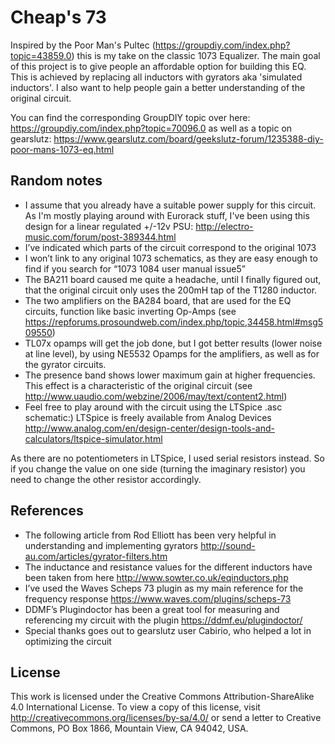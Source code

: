 # Cheap's 73

Inspired by the Poor Man's Pultec (https://groupdiy.com/index.php?topic=43859.0) this is my take on the classic 1073 Equalizer.
The main goal of this project is to give people an affordable option for building this EQ. This is achieved by replacing all inductors with gyrators aka 'simulated inductors'.
I also want to help people gain a better understanding of the original circuit.

You can find the corresponding GroupDIY topic over here: https://groupdiy.com/index.php?topic=70096.0
as well as a topic on gearslutz: https://www.gearslutz.com/board/geekslutz-forum/1235388-diy-poor-mans-1073-eq.html

## Random notes

*	I assume that you already have a suitable power supply for this circuit. As I'm mostly playing around with Eurorack stuff, I've been using this design for a linear regulated +/-12v PSU: http://electro-music.com/forum/post-389344.html
* I’ve indicated which parts of the circuit correspond to the original 1073
*	I won’t link to any original 1073 schematics, as they are easy enough to find if you search for “1073 1084 user manual issue5”
* The BA211 board caused me quite a headache, until I finally figured out, that the original circuit only uses the 200mH tap of the T1280 inductor.
* The two amplifiers on the BA284 board, that are used for the EQ circuits, function like basic inverting Op-Amps (see https://repforums.prosoundweb.com/index.php/topic,34458.html#msg509550)
* TL07x opamps will get the job done, but I got better results (lower noise at line level), by using NE5532 Opamps for the amplifiers, as well as for the gyrator circuits.
* The presence band shows lower maximum gain at higher frequencies. This effect is a characteristic of the original circuit (see http://www.uaudio.com/webzine/2006/may/text/content2.html)
* Feel free to play around with the circuit using the LTSpice .asc schematic:) LTSpice is freely available from Analog Devices http://www.analog.com/en/design-center/design-tools-and-calculators/ltspice-simulator.html

As there are no potentiometers in LTSpice, I used serial resistors instead. So if you change the value on one side (turning the imaginary resistor) you need to change the other resistor accordingly.

## References

*	The following article from Rod Elliott has been very helpful in understanding and implementing gyrators http://sound-au.com/articles/gyrator-filters.htm
*	The inductance and resistance values for the different inductors have been taken from here http://www.sowter.co.uk/eqinductors.php
*	I’ve used the Waves Scheps 73 plugin as my main reference for the frequency response https://www.waves.com/plugins/scheps-73
*	DDMF’s Plugindoctor has been a great tool for measuring and referencing my circuit with the plugin https://ddmf.eu/plugindoctor/
* Special thanks goes out to gearslutz user Cabirio, who helped a lot in optimizing the circuit 

## License

This work is licensed under the Creative Commons Attribution-ShareAlike 4.0 International License.
To view a copy of this license, visit http://creativecommons.org/licenses/by-sa/4.0/ or send a letter to
Creative Commons, PO Box 1866, Mountain View, CA 94042, USA.
